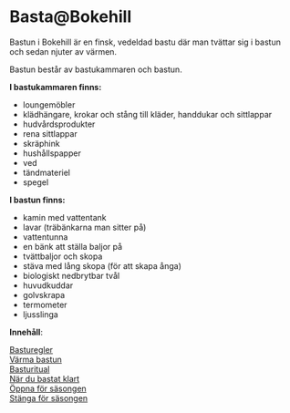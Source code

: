 # Basta@Bokehill

Bastun i Bokehill är en finsk, vedeldad bastu där man tvättar sig i bastun och sedan njuter av värmen.

Bastun består av bastukammaren och bastun.

**I bastukammaren finns:**

- loungemöbler
- klädhängare, krokar och stång till kläder, handdukar och sittlappar
- hudvårdsprodukter
- rena sittlappar
- skräphink
- hushållspapper
- ved
- tändmateriel
- spegel

**I bastun finns:**

- kamin med vattentank
- lavar (träbänkarna man sitter på)
- vattentunna
- en bänk att ställa baljor på
- tvättbaljor och skopa
- stäva med lång skopa (för att skapa ånga)
- biologiskt nedbrytbar tvål
- huvudkuddar
- golvskrapa
- termometer
- ljusslinga

**Innehåll**:

[Basturegler](https://ordvild.se/basturegler)<br>
[Värma bastun](https://ordvild.se/varma-bastun)<br>
[Basturitual](https://ordvild.se/basturitual)<br>
[När du bastat klart](https://ordvild.se/bastat-klart)<br>
[Öppna för säsongen](https://ordvild.se/oppna-for-sasongen)<br>
[Stänga för säsongen](https://ordvild.se/stanga-for-sasongen)
